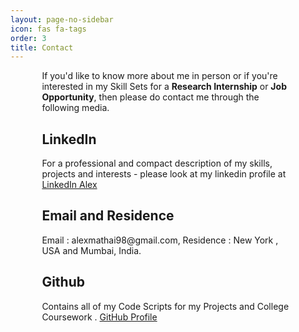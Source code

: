 ```yaml
---
layout: page-no-sidebar
icon: fas fa-tags
order: 3
title: Contact
---
```


<style>
.dynamic-title {
  padding: 5% 10% 0 10% !important;
  max-width: 1200px !important;
  margin: 0 auto !important;
}
</style>

<div style="padding: 0 10%; max-width: 1200px; margin: 0 auto;">

<p>If you'd like to know more about me in person or if you're interested in my Skill Sets for a <strong>Research Internship</strong> or <strong>Job Opportunity</strong>, then please do contact me through the following media.</p>

<h2>LinkedIn</h2>
<p>For a professional and compact description of my skills, projects and interests - please look at my linkedin profile at <i class="fab fa-linkedin"></i> <a href="https://www.linkedin.com/in/alex-mathai-403117131">LinkedIn Alex</a></p>

<h2>Email and Residence</h2>
<p>Email : alexmathai98@gmail.com, Residence : New York , USA and Mumbai, India.</p>

<h2>Github</h2>
<p>Contains all of my Code Scripts for my Projects and College Coursework . <i class="fab fa-github"></i> <a href="https://github.com/Alex-Mathai-98">GitHub Profile</a></p>

</div>
